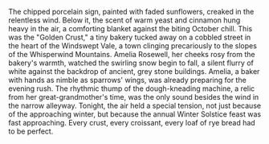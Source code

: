 The chipped porcelain sign, painted with faded sunflowers, creaked in the relentless wind.  Below it, the scent of warm yeast and cinnamon hung heavy in the air, a comforting blanket against the biting October chill.  This was the "Golden Crust," a tiny bakery tucked away on a cobbled street in the heart of the Windswept Vale, a town clinging precariously to the slopes of the Whisperwind Mountains.  Amelia Rosewell, her cheeks rosy from the bakery's warmth,  watched the swirling snow begin to fall, a silent flurry of white against the backdrop of ancient, grey stone buildings.  Amelia, a baker with hands as nimble as sparrows' wings, was already preparing for the evening rush.  The rhythmic thump of the dough-kneading machine, a relic from her great-grandmother's time, was the only sound besides the wind in the narrow alleyway.  Tonight, the air held a special tension, not just because of the approaching winter, but because the annual Winter Solstice feast was fast approaching.  Every crust, every croissant, every loaf of rye bread had to be perfect.
